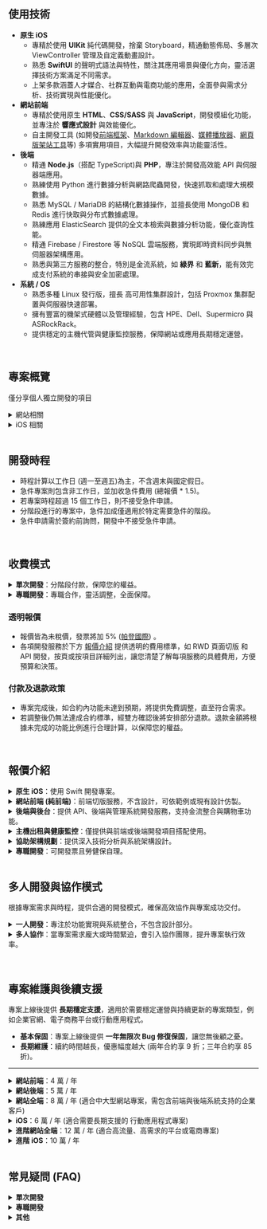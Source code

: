 ## 使用技術

- **原生 iOS**<br>
    - 專精於使用 **UIKit** 純代碼開發，捨棄 Storyboard，精通動態佈局、多層次 ViewController 管理及自定義動畫設計。
    - 熟悉 **SwiftUI** 的聲明式語法與特性，關注其應用場景與優化方向，靈活選擇技術方案滿足不同需求。
    - 上架多款涵蓋人才媒合、社群互動與電商功能的應用，全面參與需求分析、技術實現與性能優化。
- **網站前端**<br>
    - 專精於使用原生 **HTML**、**CSS/SASS** 與 **JavaScript**，開發模組化功能，並專注於 **響應式設計** 與效能優化。
    - 自主開發工具 (如開發[前端框架](https://github.com/pardnchiu/PDQuickUI)、[Markdown 編輯器](https://pardnchiu.github.io/PDMarkdownKit)、[媒體播放器](https://pardnchiu.github.io/PDPlayerKit)、[網頁版架站工具](https://pardnchiu.github.io/website-builder)等) 多項實用項目，大幅提升開發效率與功能靈活性。
- **後端**<br>
    - 精通 **Node.js**（搭配 TypeScript)與 **PHP**，專注於開發高效能 API 與伺服器端應用。
    - 熟練使用 Python 進行數據分析與網路爬蟲開發，快速抓取和處理大規模數據。
    - 熟悉 MySQL / MariaDB 的結構化數據操作，並擅長使用 MongoDB 和 Redis 進行快取與分布式數據處理。
    - 熟練應用 ElasticSearch 提供的全文本檢索與數據分析功能，優化查詢性能。
    - 精通 Firebase / Firestore 等 NoSQL 雲端服務，實現即時資料同步與無伺服器架構應用。
    - 熟悉與第三方服務的整合，特別是金流系統，如 **綠界** 和 **藍新**，能有效完成支付系統的串接與安全加密處理。
- **系統 / OS**
    - 熟悉多種 Linux 發行版，擅長 高可用性集群設計，包括 Proxmox 集群配置與伺服器快速部署。
    - 擁有豐富的機架式硬體以及管理經驗，包含 HPE、Dell、Supermicro 與 ASRockRack。
    - 提供穩定的主機代管與健康監控服務，保障網站或應用長期穩定運營。

<br> 

## 專案概覽
僅分享個人獨立開發的項目

<details>
<summary>網站相關</summary>

### 已發佈套件
| 名稱 | 類型 | 使用統計 |
| :- | :- | :- |
| [PDQuickUI<br>輕量化前端框架](https://github.com/pardnchiu/PDQuickUI) | JavaScript 函式庫 | ![](https://img.shields.io/jsdelivr/npm/hw/pdquickui) |
| [PDRenderKit<br>前端渲染工具](https://github.com/pardnchiu/PDRenderKit) | JavaScript 函式庫 | ![](https://img.shields.io/jsdelivr/npm/hw/pdrenderkit) | 
| [PDMarkdownKit<br>模組化 MD 編輯器](https://pardnchiu.github.io/PDMarkdownKit) | JavaScript 函式庫 | ![](https://img.shields.io/jsdelivr/npm/hw/pdmarkdownkit) |
| [PDPlayerKit<br>多風格播放器](https://pardnchiu.github.io/PDPlayerKit) | JavaScript 函式庫 | ![](https://img.shields.io/jsdelivr/npm/hw/pdplayerkit) |
| [QuickComments<br>AI生成附註](https://marketplace.visualstudio.com/items?itemName=pardnchiu.quickcomments) | VSCode 擴展 | |

| 名稱 | 類型 |
| :- | :- |
| [Pokemon Quest<br>寶可夢探險圖鑑](https://github.com/pardnchiu/css-pokemon-quest) | CSS / SASS |
| [Website Builder<br>網頁版架站工具](https://pardnchiu.github.io/website-builder) | 網站前端 |
| [Web Template<br>純前端範例合輯](https://github.com/pardnchiu/web-template) | 網站前端 |
| [Pane Desk<br>窗口管理](https://pardnchiu.github.io/pane-desk) | 網站前端 |
| [PDPHP Async<br>依賴排序的非同步任務](https://github.com/pardnchiu/PDPHP-Async) | PHP 函式庫 |
| [PHP Blog<br>部落格範例](https://github.com/pardnchiu/php-blog) | 網站全端 |
| [JOBALL 找專家](https://joball.tw) | 媒合平台 |

</details>

<details>
<summary>iOS 相關</summary>
<br> 
    
| 名稱 | 類型 |
| :- | :- |
| [Firebase Messaging<br>即時訊息](https://github.com/pardnchiu/ios-firebase-messaging) | 範例 |
| [Moneybook<br>記帳軟體](https://github.com/pardnchiu/ios-moneybook) | 範例 |
| [PDPieVuew<br>圓餅圖](https://github.com/pardnchiu/swift-PDPieView) | Swift 函式庫 |
| [PDAttributed<br>文字擴展](https://github.com/pardnchiu/swift-PDAttributed) | Swift 函式庫 |
| [PDLayout<br>AutoLayout 擴展](https://github.com/pardnchiu/swift-PDLayout) | Swift 函式庫 |
| [Sakupin 釘選你的作品](https://joball.tw/photo/eaa32c96f620053cf442ad32258076b93ym) | 未發佈 |
| [JOBALL 接洽](https://appadvice.com/app/joball-e6-8e-a5-e6-b4-bd/1272878907.amp) | 已發布 |
| [NEEDS 開箱](https://appadvice.com/app/e9-96-8b-e7-ae-b1/1460355322.amp) | 已發佈 |

</details>

<br> 

## 開發時程

- 時程計算以工作日 (週一至週五)為主，不含週末與國定假日。
- 急件專案則包含非工作日，並加收急件費用 (總報價 * 1.5)。
- 若專案時程超過 15 個工作日，則不接受急件申請。
- 分階段進行的專案中，急件加成僅適用於特定需要急件的階段。
- 急件申請需於簽約前詢問，開發中不接受急件申請。

<br>

## 收費模式

<details>
<summary><b>單次開發</b>：分階段付款，保障您的權益。</summary> 
<br>

- **需求確認**<br>
    所有功能與介面需求須於簽約前確認，開發過程不提供邊設計邊開發。
- **需求變更**<br>
    需求變更或新增功能僅於專案完成並支付尾款後另行進行，需重新確認範疇與報價。
- **分階段付款**
    - **簽約：50%**<br>
        支付定金啟動開發。若兩次驗收未達需求 (以功能完成比例或確認範圍為依據)，可協議退款或提前解約。
    - **完成驗收：40%**<br>
        確保所有功能通過驗收並符合簽約需求後支付第二階段款項。
    - **部署上線：10%**<br>
        上線後穩定運行，7日內支付尾款。

</details>

<details>
<summary><b>專職開發</b>：專職合作，靈活調整，全面保障。</summary> 
<br>

- **同步設計**<br>
    簽約後立即啟動開發，無需等待設計敲定，同步參與設計流程，提供專業建議，提升效率。
- **需求調整**<br>
    功能變更可彈性調整，將評估對時程的影響，並提出調整建議，經雙方確認後執行。
- **付款模式：**
    - **簽約支付**<br>
        簽約時支付當月費用。若首月進度未達承諾，可協議退款或提前解約。
    - **付款週期**
        - **簽約 1-15 日**<br>
            隔月 15 日前支付次月費用。
        - **簽約 16-31 日**<br>
            次月 1 日前支付次月費用。

</details>

### 透明報價

- 報價皆為未稅價，發票將加 5% ([帕登國際](https://findbiz.nat.gov.tw/fts/query/QueryBar/queryInit.do?banNo=24924502))  。
- 各項開發服務於下方 [報價介紹](#plan) 提供透明的費用標準，如 RWD 頁面切版 和 API 開發，按頁或按項目詳細列出，讓您清楚了解每項服務的具體費用，方便預算和決策。

### 付款及退款政策

- 專案完成後，如合約內功能未達到預期，將提供免費調整，直至符合需求。
- 若調整後仍無法達成合約標準，經雙方確認後將安排部分退款。退款金額將根據未完成的功能比例進行合理計算，以保障您的權益。

<br>

<h2 id="plan">報價介紹</h2>

<details>
<summary><b>原生 iOS</b>：使用 Swift 開發專案。</summary> 
<br>

| 類型 | 時間 | 報價 |
| :- | :- | :- |
| 原生 iOS | 至少 20 個工作日 | 7 萬起 |

</details>

<details>
<summary><b>網站前端 (純前端)</b>：前端切版服務，不含設計，可依範例或現有設計仿製。</summary> 
<br>

- **範例**：可於 [LP ARCHIEVE](https://rdlp.jp/lp-archive/search) 或類似網站中搜尋範例，或提供在線網站的網址。
- **RWD**：所有頁面皆為響應式設計，適應各類設備。
- **附加服務**：
    - DNS 設定、網站代管 (可選)。
    - 免費 HTTPS 部署。
    - 贈送一年微型主機 (同專案不重複贈送)。

| 類型 | 時間 | 報價 |
| :- | :- | :- |
| RWD 切版 | 1 個工作日 / 頁 | 3 千起 / 頁 |
| 一頁式網站 | 3 - 5 個工作日 | 1 萬起 |
| 多頁式官網 | 5 - 15 個工作日 | 3 萬起 |
| 電商或社群 | 至少 20 個工作日 | 7 萬起 |

</details> 

<details>
<summary><b>後端與後台</b>：提供 API、後端與管理系統開發服務，支持金流整合與購物車功能。</summary> 
<br>

- **基本後台**：提供標準管理功能，支持資料操作與簡易報表。
- **客製化後台**：按需求設計高階模組 (如角色權限管理、數據分析)。
- **金流整合**：依需求整合第三方金流平台，提供交易記錄、退款處理與安全加密功能。
- **折扣**：前後端同步開發享 5,000 元折扣。 
- **主機**：贈送一年微型主機 (同專案不重複贈送)。
  
| 類型 | 時間 | 報價 |
| :- | :- | :- |
| API 開發 | 1 個工作日 / 項 | 2 千起 / 項 |
| 基本後台 | 至少 5 個工作日 | 2 萬起 |
| 基本後台 (含購物車或單一金流) | 至少 10 個工作日 | 3 萬起 |
| 基本後台 (含購物車與多種金流) | 至少 15 個工作日 | 4 萬起 |
| 客製化後台 | 至少 15 個工作日 | 5 萬起 |
| 客製化後台 (含購物車與多種金流) | 至少 20 個工作日 | 7 萬起 |

</details> 

<details>
<summary><b>主機出租與健康監控</b>：僅提供與前端或後端開發項目搭配使用。</summary> 
<br>

- **快速恢復**：1 小時內系統恢復，減少停機時間。
- **定期備份**：7 天內數據庫備份與 3 天內快照支持，保障數據安全。
- **健康監控**：24 小時健康監控，緊急情況提供 1-2 小時內技術支持，確保穩定運營。
- **技術轉移**：主機到期時協助數據轉移，確保平滑過渡。

| 類型 | 適用 | 報價 | 
| :- | :- | :- |
| 微型款 | 靜態網站 | 1 萬 / 年 (首年免費) |
| 基本款 | 部落格、官網 | 2 萬 / 年 |
| 進階款 | 社群、商城 | 4 萬 / 年 |

</details> 

<details>
<summary><b>協助架構規劃</b>：提供深入技術分析與系統架構設計。</summary> 
<br>

架構規劃與開發不會同時進行。若業主僅需初步架構設計後決定是否開發，可接受階段式合作。  
- **分析與規劃**：釐清業務需求，確定功能模組與系統目標。
- **架構與設計**：根據需求選擇開發框架或工具 (如 Node.js, Laravel)，並提供詳細技術報告。可依需求提供範例報告，讓業主清晰了解。
    - 設計高效的前端與 API 驅動的後端架構，提升系統擴展性與維護性。
    - 規劃資料庫結構，設計分區與索引策略，提升資料存取效率。
    - 制定雲端或本地部署方案，包含負載均衡、CDN、快取策略，優化系統效能。
    - 資料加密、權限管理與驗證機制，保障資料安全。
    - 定期資料備份方案，確保數據安全與可恢復性。
    - 執行系統效能測試，提供瓶頸分析與資源優化建議。
- **優化與擴展**：系統擴展性與長期效能優化策略。

| 類型 | 時間 | 報價 |
| :- | :- | :- |
| 協助架構規劃 | 至少 30 個工作日 | 9 萬起 |

</details> 

<details>
<summary><b>專職開發</b>：可開發票且勞健保自理。</summary> 
<br>

- **合約**：最少 3 個月一簽，最多半年一簽  
- **駐點**：台北、新北  
- 若需求量較少或變動頻繁，可提供更彈性的短期合作模式，具體細節可面議。

| 類型 | 全遠端 | 駐點 |
| :- | :- | :- |
| iOS | 7 萬起 / 月 | 9 萬起 / 月 |
| 純後端 | 7 萬起 / 月 | 9 萬起 / 月 |
| 網站全端 | 9 萬起 / 月 | 11 萬起 / 月 |

</details> 

<br>

## 多人開發與協作模式

根據專案需求與時程，提供合適的開發模式，確保高效協作與專案成功交付。

<details>
<summary><b>一人開發</b>：專注於功能實現與系統整合，不包含設計部分。</summary> 
<br>

需客戶提供 UI 設計稿 或 仿製參考對象，作為功能開發的視覺參考。

- iOS 原生開發<br>
  提供針對 iOS 平台的高效能原生功能開發。
- 網站全端開發<br>
  涵蓋前端與後端的功能開發與系統整合。

</details>

<details>
<summary><b>多人協作</b>：當專案需求龐大或時間緊迫，會引入協作團隊，提升專案執行效率。</summary> 
<br>

- 設計需求<br>
  協調專業設計師提供 UI/UX 設計，確保介面美觀實用，提升使用者體驗。
- Android 原生開發<br>
  專業開發人員加入，針對 Android 平台提供高效開發支持。
- 團隊開發加速<br>
  當專案需要同時進行 iOS、Android 與網站全端開發時，組建專業團隊協作，確保高品質交付並按時完成。

</details>

<br>

<br>

## 專案維護與後續支援

專案上線後提供 **長期穩定支援**，適用於需要穩定運營與持續更新的專案類型，例如企業官網、電子商務平台或行動應用程式。
    
- **基本保固**：專案上線後提供 **一年無限次 Bug 修復保固**，讓您無後顧之憂。
- **長期維護**：續約時間越長，優惠幅度越大 (兩年合約享 9 折；三年合約享 85 折)。

***

<details>
<summary><b>網站前端</b>：4 萬 / 年</summary> 
<br>

- Bug 修復：不限次數的頁面顯示問題或相容性修正。
- 新增功能：每年最多 3 項 (如按鈕動畫、簡易互動效果)。
- 效能優化：每半年一次 (如壓縮圖片、優化 CSS/JS)。
- 相容性調整：針對主要瀏覽器 (Chrome、Safari、Edge)版本更新進行適配。

</details>

<details>
<summary><b>網站後端</b>：5 萬 / 年</summary> 
<br>

- Bug 修復：不限次數 API 修正與後端邏輯調整。
- 新增功能：每年最多 3 項 (如新增簡單 API 或資料表)。
- 資料庫維護：每季度進行索引優化與冗餘清理。
- 伺服器維護：SSL 憑證續約、安全補丁更新。

</details>

<details>
<summary><b>網站全端</b>：8 萬 / 年 (適合中大型網站專案，需包含前端與後端系統支持的企業客戶)</summary> 
<br>

- Bug 修復：不限次數 (如頁面顯示問題、API 錯誤)。
- 新增功能：每年最多 4 項 (如新增頁面、簡單管理模組)。
- 效能優化：每季度一次全面優化 (前端載入速度、後端運算效率)。
- 安全強化：年度進行一次漏洞檢測與修補，保障數據安全。

</details>

<details>
<summary><b>iOS</b>：6 萬 / 年 (適合需要長期支援的 行動應用程式專案)</summary> 
<br>

- Bug 修復：不限次數 (如應用程式崩潰、功能錯誤)。
- 相容性更新：針對 iOS 新系統版本適配，更新 API 與功能模組。
- 新增功能：每年最多 3 項 (如新增按鈕或簡易列表功能)。
- 性能優化：年度進行啟動速度、資源使用分析與調整。

</details>

<details>
<summary><b>進階網站全端</b>：12 萬 / 年 (適合高流量、高需求的平台或電商專案)</summary> 
<br>

- 新增功能：每年最多 6 項 (如新增購物車模組、會員管理)。
- 安全檢測：每季度一次全面安全檢測，並提供詳細改進報告。
- 專業諮詢：每年進行技術策略會議，提供功能擴展建議與效能優化方案。
- 即時支援：7x24 緊急問題響應，1 小時內開始處理。

</details>

<details>
<summary><b>進階 iOS</b>：10 萬 / 年</summary> 
<br>

- 新增功能：每年最多 6 項 (如新增模組或頁面)。
- 安全檢測：每季度一次全面安全檢測，並提供詳細報告。
- 專業諮詢：年度技術討論與功能擴展建議。

</details>

<br>

## 常見疑問 (FAQ)

<details>
<summary><b>單次開發</b></summary> 
<br>

- **什麼是需求凍結？**<br>
    所有功能與介面需求需在簽約前明確，包括細節設計。簽約後將以確認的需求清單為準，不接受新增或修改。
  
- **如果有功能新增需求如何處理？**<br>
    若有新增需求，將在專案完成並支付尾款後，依據當時的需求緊急性與排程順序安排後續開發。
  
- **單次開發的驗收標準是什麼？**<br>
    驗收以合約中列出的功能與介面需求為標準，確保所有約定內容完全符合。

- **如果需要急件開發，是否可以應對？**<br>
    支持急件專案，但需視專案的當前工作量而定。急件開發需提前溝通並加收總報價 * 1.5 的急件費用。

- **是否支持分期付款？**<br>
    除了明確的分階段付款模式外，如需額外分期方案，需於簽約前協商。針對長期專案，可根據進度安排靈活的付款週期。

- **專案上線後發現重大功能缺失，如何處理？**<br>
    提供一年的無限次 Bug 修復保固。如功能缺失在合約範疇內，將免費補充實現；如屬新需求，需按流程重新評估與報價。

</details>

<details>
<summary><b>專職開發</b></summary> 
<br>

- **參與設計的範圍是什麼？**<br>
    會參與設計流程，針對需求提供專業建議，但不直接處理設計工作。設計最終版本由雙方確認後進行開發。
  
- **功能變更如何處理？**<br>
    功能變更可彈性調整，視影響範圍而定：小幅改動可直接實施，大幅變更需評估影響並協商延長天數和費用。
  
- **開發進度如何承諾？**<br>
    每月進度以里程碑形式約定，驗收標準為提交的功能是否符合當期開發計畫，確保進度可量化。
  
- **簽約接近月底，付款週期如何處理？**<br>
    若簽約接近月底，付款週期將按實際情況調整。例如月底簽約後，次月 1 日前支付次月費用，確保時間與付款一致。

- **專案開發期間的溝通流程是什麼？**<br>
    會在專案開始時確定一位專案負責人，並每週提供一次進度報告 (或根據客戶需求調整)。所有需求變更需經過書面確認，確保開發過程的透明與高效。

</details>

<details>
<summary><b>其他</b></summary> 
<br>

- **資料安全如何保障？**<br>
    採用 SSL/TLS 加密傳輸，所有客戶資料僅用於開發，交付後即刪除。

- **是否提供多語言支持？**<br>
    支持多語言開發，需於專案初期確定語言需求並報價。

- **技術支持是否包含培訓？**<br>
    一般技術支持僅針對系統維護與 Bug 修復。若需要使用培訓或功能演示，可以提供額外的付費服務。

- **Bug 修復是否包括第三方模組或插件的問題？**<br>
    維護服務僅針對開發的核心功能進行修復，若第三方插件問題影響系統，會提供解決建議，但不直接處理。

- **新增功能定義為什麼？**<br>
    新增功能僅限於合約中未包含的簡單功能，例如：新增按鈕、表單驗證、資料欄位，但不包括大型模組 (如電商系統或多語言支持)。

- **是否提供維護支援？**<br>
   專注於開發交付，並提供一年的無限 Bug 修復保固，保障專案完成後的穩定運行。<br>
   若需更新功能，需另行簽署包含新功能新增的保固合約，以確保開發服務的持續支持。
   
- **開發過程中的延遲如何處理？**<br>
   因雙方溝通或外部原因導致的延遲，需按實際情況協商，更新時程並重新確認進度與費用。
   
- **開發完成後的所有權歸誰？**<br>
   開發完成的程式碼與相關文檔將全數交付，所有權完全歸屬於客戶，並提供必要的交接說明。

</details>
